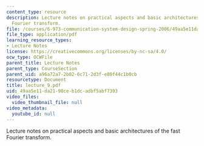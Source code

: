 ```yaml
---
content_type: resource
description: Lecture notes on practical aspects and basic architectures of the fast
  Fourier transform.
file: /courses/6-973-communication-system-design-spring-2006/49aa5e11da2190ceb1dcadbf5abf7393_lecture_9.pdf
file_type: application/pdf
learning_resource_types:
- Lecture Notes
license: https://creativecommons.org/licenses/by-nc-sa/4.0/
ocw_type: OCWFile
parent_title: Lecture Notes
parent_type: CourseSection
parent_uid: a96a72a7-2b02-6c71-2d3f-e80f44c1b0cb
resourcetype: Document
title: lecture_9.pdf
uid: 49aa5e11-da21-90ce-b1dc-adbf5abf7393
video_files:
  video_thumbnail_file: null
video_metadata:
  youtube_id: null
---
```

Lecture notes on practical aspects and basic architectures of the fast Fourier transform.